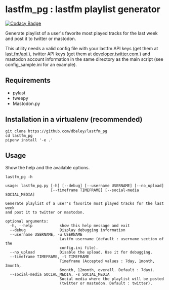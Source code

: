 # lastfm_pg : lastfm playlist generator

[![Codacy Badge](https://api.codacy.com/project/badge/Grade/5e1070dea74c4be1a8c1e2a083b6712f)](https://app.codacy.com/app/dbeley/lastfm_pg?utm_source=github.com&utm_medium=referral&utm_content=dbeley/lastfm_pg&utm_campaign=Badge_Grade_Dashboard)

Generate playlist of a user's favorite most played tracks for the last week and post it to twitter or mastodon.

This utility needs a valid config file with your lastfm API keys (get them at [last.fm/api](https://www.last.fm/api).), twitter API keys (get them at [developer.twitter.com](https://developer.twitter.com).) and mastodon account information in the same directory as the main script (see config_sample.ini for an example).

## Requirements

  - pylast
  - tweepy
  - Mastodon.py

## Installation in a virtualenv (recommended)

```
git clone https://github.com/dbeley/lastfm_pg
cd lastfm_pg
pipenv install '-e .'
```

## Usage

Show the help and the available options.

```
lastfm_pg -h
```

```
usage: lastfm_pg.py [-h] [--debug] [--username USERNAME] [--no_upload]
                    [--timeframe TIMEFRAME] [--social-media SOCIAL_MEDIA]

Generate playlist of a user's favorite most played tracks for the last week
and post it to twitter or mastodon.

optional arguments:
  -h, --help            show this help message and exit
  --debug               Display debugging information
  --username USERNAME, -u USERNAME
                        Lastfm username (default : username section of the
                        config.ini file).
  --no_upload           Disable the upload. Use it for debugging.
  --timeframe TIMEFRAME, -t TIMEFRAME
                        Timeframe (Accepted values : 7day, 1month, 3month,
                        6month, 12month, overall. Default : 7day).
  --social-media SOCIAL_MEDIA, -s SOCIAL_MEDIA
                        Social media where the playlist will be posted
                        (twitter or mastodon. Default : twitter).
```
